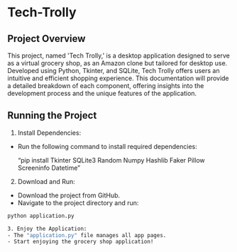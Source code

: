 # Tech-Trolly

## Project Overview

This project, named 'Tech Trolly,' is a desktop application designed to serve as a virtual grocery
shop, as an Amazon clone but tailored for desktop use. Developed using Python, Tkinter, and
SQLite, Tech Trolly offers users an intuitive and efficient shopping experience. This
documentation will provide a detailed breakdown of each component, offering insights into the
development process and the unique features of the application.

## Running the Project

1. Install Dependencies:
- Run the following command to install required dependencies:
  
  “pip install Tkinter SQLite3 Random Numpy Hashlib Faker Pillow Screeninfo Datetime”

2. Download and Run:
- Download the project from GitHub.
- Navigate to the project directory and run:

```bash
python application.py

3. Enjoy the Application:
- The "application.py" file manages all app pages.
- Start enjoying the grocery shop application!
